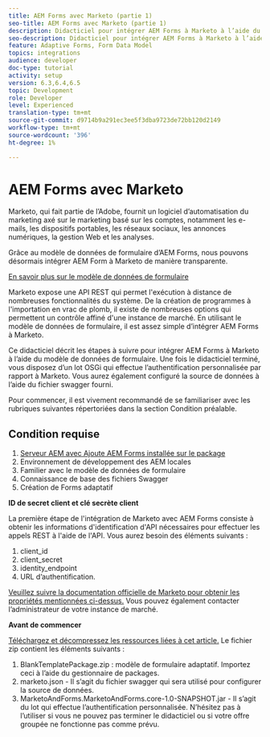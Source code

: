 ```yaml
---
title: AEM Forms avec Marketo (partie 1)
seo-title: AEM Forms avec Marketo (partie 1)
description: Didacticiel pour intégrer AEM Forms à Marketo à l’aide du modèle de données de formulaire AEM Forms.
seo-description: Didacticiel pour intégrer AEM Forms à Marketo à l’aide du modèle de données de formulaire AEM Forms.
feature: Adaptive Forms, Form Data Model
topics: integrations
audience: developer
doc-type: tutorial
activity: setup
version: 6.3,6.4,6.5
topic: Development
role: Developer
level: Experienced
translation-type: tm+mt
source-git-commit: d9714b9a291ec3ee5f3dba9723de72bb120d2149
workflow-type: tm+mt
source-wordcount: '396'
ht-degree: 1%

---
```



# AEM Forms avec Marketo

Marketo, qui fait partie de l’Adobe, fournit un logiciel d’automatisation du marketing axé sur le marketing basé sur les comptes, notamment les e-mails, les dispositifs portables, les réseaux sociaux, les annonces numériques, la gestion Web et les analyses.

Grâce au modèle de données de formulaire d’AEM Forms, nous pouvons désormais intégrer AEM Form à Marketo de manière transparente.

[En savoir plus sur le modèle de données de formulaire](https://helpx.adobe.com/experience-manager/6-5/forms/using/data-integration.html)

Marketo expose une API REST qui permet l&#39;exécution à distance de nombreuses fonctionnalités du système. De la création de programmes à l&#39;importation en vrac de plomb, il existe de nombreuses options qui permettent un contrôle affiné d&#39;une instance de marché. En utilisant le modèle de données de formulaire, il est assez simple d’intégrer AEM Forms à Marketo.

Ce didacticiel décrit les étapes à suivre pour intégrer AEM Forms à Marketo à l’aide du modèle de données de formulaire. Une fois le didacticiel terminé, vous disposez d’un lot OSGi qui effectue l’authentification personnalisée par rapport à Marketo. Vous aurez également configuré la source de données à l’aide du fichier swagger fourni.

Pour commencer, il est vivement recommandé de se familiariser avec les rubriques suivantes répertoriées dans la section Condition préalable.

## Condition requise

1. [Serveur AEM avec Ajoute AEM Forms installée sur le package](/help/forms/adaptive-forms/installing-aem-form-on-windows-tutorial-use.md)
1. Environnement de développement des AEM locales
1. Familier avec le modèle de données de formulaire
1. Connaissance de base des fichiers Swagger
1. Création de Forms adaptatif

**ID de secret client et clé secrète client**

La première étape de l&#39;intégration de Marketo avec AEM Forms consiste à obtenir les informations d&#39;identification d&#39;API nécessaires pour effectuer les appels REST à l&#39;aide de l&#39;API. Vous aurez besoin des éléments suivants :

1. client_id
1. client_secret
1. identity_endpoint
1. URL d’authentification.

[Veuillez suivre la documentation officielle de Marketo pour obtenir les propriétés mentionnées ci-dessus.](https://developers.marketo.com/rest-api/) Vous pouvez également contacter l’administrateur de votre instance de marché.

**Avant de commencer**

[Téléchargez et décompressez les ressources liées à cet article.](assets/aemformsandmarketo.zip) Le fichier zip contient les éléments suivants :

1. BlankTemplatePackage.zip : modèle de formulaire adaptatif. Importez ceci à l’aide du gestionnaire de packages.
1. marketo.json - Il s’agit du fichier swagger qui sera utilisé pour configurer la source de données.
1. MarketoAndForms.MarketoAndForms.core-1.0-SNAPSHOT.jar - Il s’agit du lot qui effectue l’authentification personnalisée. N’hésitez pas à l’utiliser si vous ne pouvez pas terminer le didacticiel ou si votre offre groupée ne fonctionne pas comme prévu.

